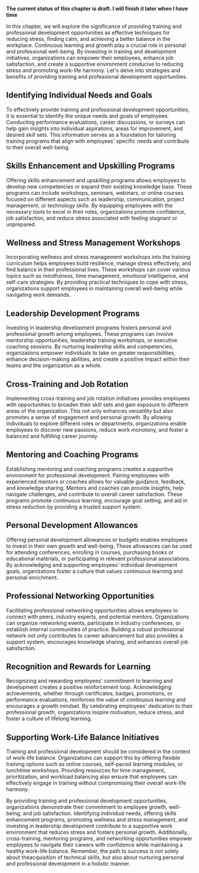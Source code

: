 **The current status of this chapter is draft. I will finish it later when I have time**

In this chapter, we will explore the significance of providing training and professional development opportunities as effective techniques for reducing stress, finding calm, and achieving a better balance in the workplace. Continuous learning and growth play a crucial role in personal and professional well-being. By investing in training and development initiatives, organizations can empower their employees, enhance job satisfaction, and create a supportive environment conducive to reducing stress and promoting work-life harmony. Let's delve into strategies and benefits of providing training and professional development opportunities.

Identifying Individual Needs and Goals
--------------------------------------

To effectively provide training and professional development opportunities, it is essential to identify the unique needs and goals of employees. Conducting performance evaluations, career discussions, or surveys can help gain insights into individual aspirations, areas for improvement, and desired skill sets. This information serves as a foundation for tailoring training programs that align with employees' specific needs and contribute to their overall well-being.

Skills Enhancement and Upskilling Programs
------------------------------------------

Offering skills enhancement and upskilling programs allows employees to develop new competencies or expand their existing knowledge base. These programs can include workshops, seminars, webinars, or online courses focused on different aspects such as leadership, communication, project management, or technology skills. By equipping employees with the necessary tools to excel in their roles, organizations promote confidence, job satisfaction, and reduce stress associated with feeling stagnant or unprepared.

Wellness and Stress Management Workshops
----------------------------------------

Incorporating wellness and stress management workshops into the training curriculum helps employees build resilience, manage stress effectively, and find balance in their professional lives. These workshops can cover various topics such as mindfulness, time management, emotional intelligence, and self-care strategies. By providing practical techniques to cope with stress, organizations support employees in maintaining overall well-being while navigating work demands.

Leadership Development Programs
-------------------------------

Investing in leadership development programs fosters personal and professional growth among employees. These programs can involve mentorship opportunities, leadership training workshops, or executive coaching sessions. By nurturing leadership skills and competencies, organizations empower individuals to take on greater responsibilities, enhance decision-making abilities, and create a positive impact within their teams and the organization as a whole.

Cross-Training and Job Rotation
-------------------------------

Implementing cross-training and job rotation initiatives provides employees with opportunities to broaden their skill sets and gain exposure to different areas of the organization. This not only enhances versatility but also promotes a sense of engagement and personal growth. By allowing individuals to explore different roles or departments, organizations enable employees to discover new passions, reduce work monotony, and foster a balanced and fulfilling career journey.

Mentoring and Coaching Programs
-------------------------------

Establishing mentoring and coaching programs creates a supportive environment for professional development. Pairing employees with experienced mentors or coaches allows for valuable guidance, feedback, and knowledge sharing. Mentors and coaches can provide insights, help navigate challenges, and contribute to overall career satisfaction. These programs promote continuous learning, encourage goal setting, and aid in stress reduction by providing a trusted support system.

Personal Development Allowances
-------------------------------

Offering personal development allowances or budgets enables employees to invest in their own growth and well-being. These allowances can be used for attending conferences, enrolling in courses, purchasing books or educational materials, or participating in relevant professional associations. By acknowledging and supporting employees' individual development goals, organizations foster a culture that values continuous learning and personal enrichment.

Professional Networking Opportunities
-------------------------------------

Facilitating professional networking opportunities allows employees to connect with peers, industry experts, and potential mentors. Organizations can organize networking events, participate in industry conferences, or establish internal communities of practice. Building a robust professional network not only contributes to career advancement but also provides a support system, encourages knowledge sharing, and enhances overall job satisfaction.

Recognition and Rewards for Learning
------------------------------------

Recognizing and rewarding employees' commitment to learning and development creates a positive reinforcement loop. Acknowledging achievements, whether through certificates, badges, promotions, or performance evaluations, reinforces the value of continuous learning and encourages a growth mindset. By celebrating employees' dedication to their professional growth, organizations inspire motivation, reduce stress, and foster a culture of lifelong learning.

Supporting Work-Life Balance Initiatives
----------------------------------------

Training and professional development should be considered in the context of work-life balance. Organizations can support this by offering flexible training options such as online courses, self-paced learning modules, or lunchtime workshops. Providing resources for time management, prioritization, and workload balancing also ensure that employees can effectively engage in training without compromising their overall work-life harmony.

By providing training and professional development opportunities, organizations demonstrate their commitment to employee growth, well-being, and job satisfaction. Identifying individual needs, offering skills enhancement programs, promoting wellness and stress management, and investing in leadership development contribute to a supportive work environment that reduces stress and fosters personal growth. Additionally, cross-training, mentoring programs, and networking opportunities empower employees to navigate their careers with confidence while maintaining a healthy work-life balance. Remember, the path to success is not solely about theacquisition of technical skills, but also about nurturing personal and professional development in a holistic manner.
